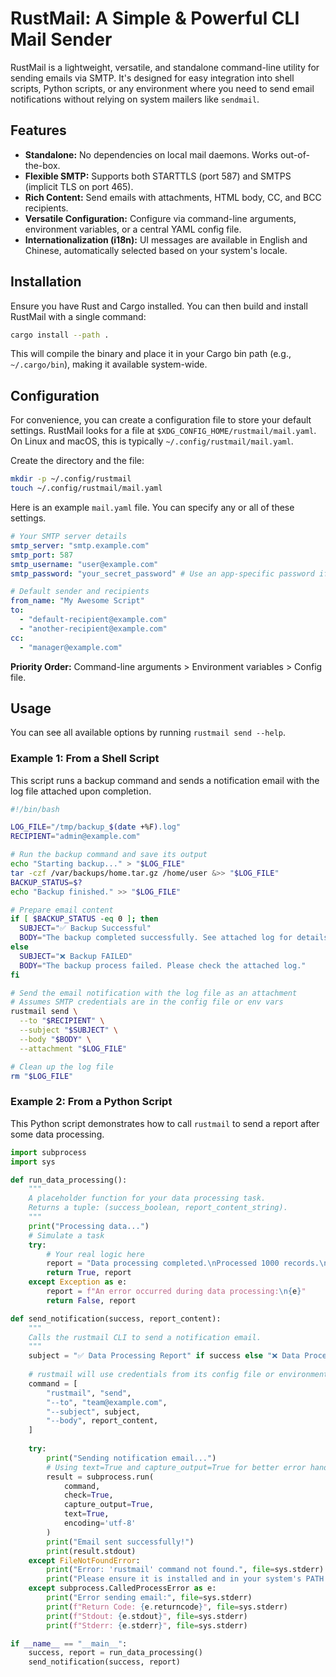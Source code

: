 # RustMail: A Simple & Powerful CLI Mail Sender

RustMail is a lightweight, versatile, and standalone command-line utility for sending emails via SMTP. It's designed for easy integration into shell scripts, Python scripts, or any environment where you need to send email notifications without relying on system mailers like `sendmail`.

## Features

- **Standalone:** No dependencies on local mail daemons. Works out-of-the-box.
- **Flexible SMTP:** Supports both STARTTLS (port 587) and SMTPS (implicit TLS on port 465).
- **Rich Content:** Send emails with attachments, HTML body, CC, and BCC recipients.
- **Versatile Configuration:** Configure via command-line arguments, environment variables, or a central YAML config file.
- **Internationalization (i18n):** UI messages are available in English and Chinese, automatically selected based on your system's locale.

## Installation

Ensure you have Rust and Cargo installed. You can then build and install RustMail with a single command:

```bash
cargo install --path .
```

This will compile the binary and place it in your Cargo bin path (e.g., `~/.cargo/bin`), making it available system-wide.

## Configuration

For convenience, you can create a configuration file to store your default settings. RustMail looks for a file at `$XDG_CONFIG_HOME/rustmail/mail.yaml`. On Linux and macOS, this is typically `~/.config/rustmail/mail.yaml`.

Create the directory and the file:

```bash
mkdir -p ~/.config/rustmail
touch ~/.config/rustmail/mail.yaml
```

Here is an example `mail.yaml` file. You can specify any or all of these settings.

```yaml
# Your SMTP server details
smtp_server: "smtp.example.com"
smtp_port: 587
smtp_username: "user@example.com"
smtp_password: "your_secret_password" # Use an app-specific password if possible

# Default sender and recipients
from_name: "My Awesome Script"
to:
  - "default-recipient@example.com"
  - "another-recipient@example.com"
cc:
  - "manager@example.com"
```

**Priority Order:** Command-line arguments > Environment variables > Config file.

## Usage

You can see all available options by running `rustmail send --help`.

### Example 1: From a Shell Script

This script runs a backup command and sends a notification email with the log file attached upon completion.

```bash
#!/bin/bash

LOG_FILE="/tmp/backup_$(date +%F).log"
RECIPIENT="admin@example.com"

# Run the backup command and save its output
echo "Starting backup..." > "$LOG_FILE"
tar -czf /var/backups/home.tar.gz /home/user &>> "$LOG_FILE"
BACKUP_STATUS=$?
echo "Backup finished." >> "$LOG_FILE"

# Prepare email content
if [ $BACKUP_STATUS -eq 0 ]; then
  SUBJECT="✅ Backup Successful"
  BODY="The backup completed successfully. See attached log for details."
else
  SUBJECT="❌ Backup FAILED"
  BODY="The backup process failed. Please check the attached log."
fi

# Send the email notification with the log file as an attachment
# Assumes SMTP credentials are in the config file or env vars
rustmail send \
  --to "$RECIPIENT" \
  --subject "$SUBJECT" \
  --body "$BODY" \
  --attachment "$LOG_FILE"

# Clean up the log file
rm "$LOG_FILE"
```

### Example 2: From a Python Script

This Python script demonstrates how to call `rustmail` to send a report after some data processing.

```python
import subprocess
import sys

def run_data_processing():
    """
    A placeholder function for your data processing task.
    Returns a tuple: (success_boolean, report_content_string).
    """
    print("Processing data...")
    # Simulate a task
    try:
        # Your real logic here
        report = "Data processing completed.\nProcessed 1000 records.\nNo errors found."
        return True, report
    except Exception as e:
        report = f"An error occurred during data processing:\n{e}"
        return False, report

def send_notification(success, report_content):
    """
    Calls the rustmail CLI to send a notification email.
    """
    subject = "✅ Data Processing Report" if success else "❌ Data Processing FAILED"
    
    # rustmail will use credentials from its config file or environment variables
    command = [
        "rustmail", "send",
        "--to", "team@example.com",
        "--subject", subject,
        "--body", report_content,
    ]
    
    try:
        print("Sending notification email...")
        # Using text=True and capture_output=True for better error handling
        result = subprocess.run(
            command, 
            check=True, 
            capture_output=True, 
            text=True,
            encoding='utf-8'
        )
        print("Email sent successfully!")
        print(result.stdout)
    except FileNotFoundError:
        print("Error: 'rustmail' command not found.", file=sys.stderr)
        print("Please ensure it is installed and in your system's PATH.", file=sys.stderr)
    except subprocess.CalledProcessError as e:
        print("Error sending email:", file=sys.stderr)
        print(f"Return Code: {e.returncode}", file=sys.stderr)
        print(f"Stdout: {e.stdout}", file=sys.stderr)
        print(f"Stderr: {e.stderr}", file=sys.stderr)

if __name__ == "__main__":
    success, report = run_data_processing()
    send_notification(success, report)

```